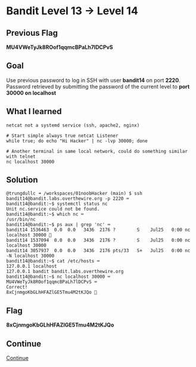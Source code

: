 # Bandit Level 13 → Level 14

## Previous Flag
<b>MU4VWeTyJk8ROof1qqmcBPaLh7lDCPvS</b>

## Goal
Use previous password to log in SSH with user <b>bandit14</b> on port <b>2220</b>.  Password retrieved by submitting the password of the current level to <b>port 30000 on localhost</b>

## What I learned
```
netcat not a systemd service (ssh, apache2, nginx)

# Start simple always true netcat Listener
while true; do echo "Hi Hacker" | nc -lvp 30000; done

# Another terminal in same local network, could do something similar with telnet
nc localhost 30000
```

## Solution
```
@trungdullc ➜ /workspaces/01noobHacker (main) $ ssh bandit14@bandit.labs.overthewire.org -p 2220 ⌨️
bandit14@bandit:~$ systemctl status nc
Unit nc.service could not be found.
bandit14@bandit:~$ which nc ⌨️
/usr/bin/nc
bandit14@bandit:~$ ps aux | grep 'nc' ⌨️
bandit14 1536463  0.0  0.0   3436  2176 ?        S    Jul25   0:00 nc localhost 30000 👀
bandit14 1537094  0.0  0.0   3436  2176 ?        S    Jul25   0:00 nc localhost 30000
bandit14 3057937  0.0  0.0   3436  2176 pts/33   S+   Jul25   0:00 nc -N localhost 30000
bandit14@bandit:~$ cat /etc/hosts ⌨️
127.0.0.1 localhost
127.0.0.1 bandit bandit.labs.overthewire.org
bandit14@bandit:~$ nc localhost 30000 ⌨️
MU4VWeTyJk8ROof1qqmcBPaLh7lDCPvS ⌨️
Correct!
8xCjnmgoKbGLhHFAZlGE5Tmu4M2tKJQo 🔐
```

## Flag
<b>8xCjnmgoKbGLhHFAZlGE5Tmu4M2tKJQo</b>

## Continue
[Continue](/overthewire/1415.md)